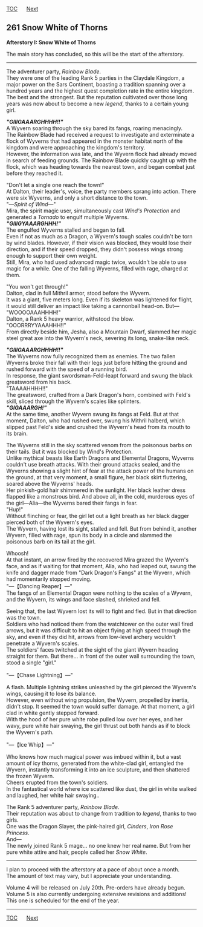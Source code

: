 [TOC](../readme.md)&nbsp;&nbsp;&nbsp;&nbsp;&nbsp;&nbsp;[Next](chapter0262.md)



## 261 Snow White of Thorns

**Afterstory I: Snow White of Thorns**

The main story has concluded, so this will be the start of the
afterstory.  

------------------------------------------------------------------------

The adventurer party, *Rainbow Blade*.  
They were one of the leading Rank 5 parties in the Claydale Kingdom, a
major power on the Sars Continent, boasting a tradition spanning over a
hundred years and the highest quest completion rate in the entire
kingdom.  
The best and the strongest. But the reputation cultivated over those
long years was now about to become a new *legend*, thanks to a certain
young girl.  
  
***"GIIIGAAARGHHHH!!"***  
A Wyvern soaring through the sky bared its fangs, roaring menacingly.  
The Rainbow Blade had received a request to investigate and exterminate
a flock of Wyverns that had appeared in the monster habitat north of the
kingdom and were approaching the kingdom's territory.  
However, the information was late, and the Wyvern flock had already
moved in search of feeding grounds. The Rainbow Blade quickly caught up
with the flock, which was heading towards the nearest town, and began
combat just before they reached it.  
  
"Don't let a single one reach the town!"  
At Dalton, their leader's, voice, the party members sprang into action.
There were six Wyverns, and only a short distance to the town.  
"―*Spirit of Wind*―"  
Mira, the spirit magic user, simultaneously cast *Wind's Protection* and
generated a *Tornado* to engulf multiple Wyverns.  
***"GIIIGYAAARGHHH!"***  
The engulfed Wyverns stalled and began to fall.  
Even if not as much as a Dragon, a Wyvern's tough scales couldn't be
torn by wind blades. However, if their vision was blocked, they would
lose their direction, and if their speed dropped, they didn't possess
wings strong enough to support their own weight.  
Still, Mira, who had used advanced magic twice, wouldn't be able to use
magic for a while. One of the falling Wyverns, filled with rage, charged
at them.  
  
"You won't get through!"  
Dalton, clad in full Mithril armor, stood before the Wyvern.  
It was a giant, five meters long. Even if its skeleton was lightened for
flight, it would still deliver an impact like taking a cannonball
head-on. But―  
"WOOOOAAAHHHH!"  
Dalton, a Rank 5 heavy warrior, withstood the blow.  
"OOORRRYYAAAHHH!!"  
From directly beside him, Jesha, also a Mountain Dwarf, slammed her
magic steel great axe into the Wyvern's neck, severing its long,
snake-like neck.  
  
***"GIIIGAAARGHHHH!!"***  
The Wyverns now fully recognized them as enemies. The two fallen Wyverns
broke their fall with their legs just before hitting the ground and
rushed forward with the speed of a running bird.  
In response, the giant swordsman-Feld-leapt forward and swung the black
greatsword from his back.  
"TAAAAHHHH!!"  
The greatsword, crafted from a Dark Dragon's horn, combined with Feld's
skill, sliced through the Wyvern's scales like splinters.  
***"GIGAAARGH!"***  
At the same time, another Wyvern swung its fangs at Feld. But at that
moment, Dalton, who had rushed over, swung his Mithril halberd, which
slipped past Feld's side and crushed the Wyvern's head from its mouth to
its brain.  
  
The Wyverns still in the sky scattered venom from the poisonous barbs on
their tails. But it was blocked by Wind's Protection.  
Unlike mythical beasts like Earth Dragons and Elemental Dragons, Wyverns
couldn't use breath attacks. With their ground attacks sealed, and the
Wyverns showing a slight hint of fear at the attack power of the humans
on the ground, at that very moment, a small figure, her black skirt
fluttering, soared above the Wyverns' heads.  
Her pinkish-gold hair shimmered in the sunlight. Her black leather dress
flapped like a monstrous bird. And above all, in the cold, murderous
eyes of the girl—Alia—the Wyverns bared their fangs in fear.  
"Hup!"  
Without flinching or fear, the girl let out a light breath as her black
dagger pierced both of the Wyvern's eyes.  
The Wyvern, having lost its sight, stalled and fell. But from behind it,
another Wyvern, filled with rage, spun its body in a circle and slammed
the poisonous barb on its tail at the girl.  
  
Whoosh!  
At that instant, an arrow fired by the recovered Mira grazed the
Wyvern's face, and as if waiting for that moment, Alia, who had leaped
out, swung the knife and dagger made from "Dark Dragon's Fangs" at the
Wyvern, which had momentarily stopped moving.  
"―【Dancing Reaper】―"  
The fangs of an Elemental Dragon were nothing to the scales of a Wyvern,
and the Wyvern, its wings and face slashed, shrieked and fell.  
  
Seeing that, the last Wyvern lost its will to fight and fled. But in
that direction was the town.  
Soldiers who had noticed them from the watchtower on the outer wall
fired arrows, but it was difficult to hit an object flying at high speed
through the sky, and even if they did hit, arrows from low-level archery
wouldn't penetrate a Wyvern's scales.  
The soldiers' faces twitched at the sight of the giant Wyvern heading
straight for them. But there... in front of the outer wall surrounding
the town, stood a single "girl."  
  
"―【Chase Lightning】―"  
  
A flash. Multiple lightning strikes unleashed by the girl pierced the
Wyvern's wings, causing it to lose its balance.  
However, even without wing propulsion, the Wyvern, propelled by inertia,
didn't stop. It seemed the town would suffer damage. At that moment, a
girl clad in white gently stepped forward.  
With the hood of her pure white robe pulled low over her eyes, and her
wavy, pure white hair swaying, the girl thrust out both hands as if to
block the Wyvern's path.  
  
"―【Ice Whip】―"  
  
Who knows how much magical power was imbued within it, but a vast amount
of icy thorns, generated from the white-clad girl, entangled the Wyvern,
instantly transforming it into an ice sculpture, and then shattered the
frozen Wyvern.  
Cheers erupted from the town's soldiers.  
In the fantastical world where ice scattered like dust, the girl in
white walked and laughed, her white hair swaying..  
  
The Rank 5 adventurer party, *Rainbow Blade*.  
Their reputation was about to change from tradition to *legend*, thanks
to two girls.  
One was the Dragon Slayer, the pink-haired girl, *Cinders*, *Iron Rose
Princess*.  
And―  
The newly joined Rank 5 mage... no one knew her real name. But from her
pure white attire and hair, people called her *Snow White*.  
  

------------------------------------------------------------------------

I plan to proceed with the afterstory at a pace of about once a month.  
The amount of text may vary, but I appreciate your understanding.  
  
Volume 4 will be released on July 20th. Pre-orders have already begun.  
Volume 5 is also currently undergoing extensive revisions and additions!
This one is scheduled for the end of the year.  


---
[TOC](../readme.md)&nbsp;&nbsp;&nbsp;&nbsp;&nbsp;&nbsp;[Next](chapter0262.md)

